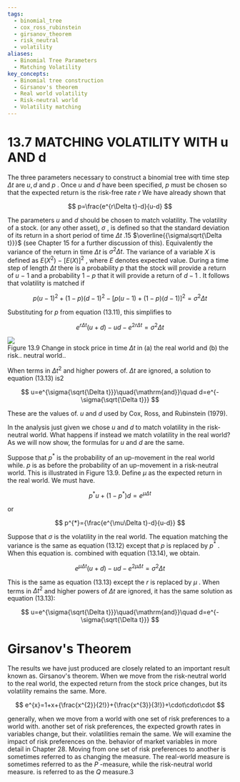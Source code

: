 ```yaml
---
tags:
  - binomial_tree
  - cox_ross_rubinstein
  - girsanov_theorem
  - risk_neutral
  - volatility
aliases:
  - Binomial Tree Parameters
  - Matching Volatility
key_concepts:
  - Binomial tree construction
  - Girsanov's theorem
  - Real world volatility
  - Risk-neutral world
  - Volatility matching
---
```


# 13.7 MATCHING VOLATILITY WITH u AND d  

The three parameters necessary to construct a binomial tree with time step $\Delta t$ are $u,d$ and $p$ . Once $u$ and $d$ have been specified, $p$ must be chosen so that the expected return is the risk-free rate $r$ We have already shown that  

$$
p=\frac{e^{r\Delta t}-d}{u-d}
$$  

The parameters $u$ and $d$ should be chosen to match volatility. The volatility of a stock. (or any other asset), $\sigma$ , is defined so that the standard deviation of its return in a short period of time $\Delta t$ .15 $\overline{{\sigma\sqrt{\Delta t}}}$ (see Chapter 15 for a further discussion of this). Equivalently the variance of the return in time $\Delta t$ is $\sigma^{2}\Delta t.$ The variance of a variable $X$ is defined as $E(X^{2})\:-\:[E(X)]^{2}$ , where $E$ denotes expected value. During a time step of length $\Delta t$ there is a probability $p$ that the stock will provide a return of $u\mathrm{~-~}1$ and a probability $1-p$ that it will provide a return of $d-1$ . It follows that volatility is matched if  

$$
p(u-1)^{2}+(1-p)(d-1)^{2}-[p(u-1)+(1-p)(d-1)]^{2}=\sigma^{2}\Delta t
$$  

Substituting for $p$ from equation (13.11), this simplifies to  

$$
e^{r\Delta t}(u+d)-u d-e^{2r\Delta t}=\sigma^{2}\Delta t
$$  

![](66262210d002192e3d453c2b7f5e0670a25d7fb3f6289ebb055a672f26af8c54.jpg)  
Figure 13.9 Change in stock price in time $\Delta t$ in (a) the real world and (b) the risk.. neutral world..  

When terms in $\Delta t^{2}$ and higher powers of. $\Delta t$ are ignored, a solution to equation (13.13) is2  

$$
u=e^{\sigma{\sqrt{\Delta t}}}\quad{\mathrm{and}}\quad d=e^{-\sigma{\sqrt{\Delta t}}}
$$  

These are the values of. $u$ and $d$ used by Cox, Ross, and Rubinstein (1979).  

In the analysis just given we chose $u$ and $d$ to match volatility in the risk-neutral world. What happens if instead we match volatility in the real world? As we will now show, the formulas for $u$ and $d$ are the same.  

Suppose that $p^{*}$ is the probability of an up-movement in the real world while. $p$ is as before the probability of an up-movement in a risk-neutral world. This is illustrated in Figure 13.9. Define $\mu$ as the expected return in the real world. We must have.  

$$
p^{*}u+(1-p^{*})d=e^{\mu\Delta t}
$$  

or  

$$
p^{*}={\frac{e^{\mu\Delta t}-d}{u-d}}
$$  

Suppose that $\sigma$ is the volatility in the real world. The equation matching the variance is the same as equation (13.12) except that $p$ is replaced by $p^{*}$ . When this equation is. combined with equation (13.14), we obtain.  

$$
e^{\mu\Delta t}(u+d)-u d-e^{2\mu\Delta t}=\sigma^{2}\Delta t
$$  

This is the same as equation (13.13) except the $r$ is replaced by $\mu$ . When terms in $\Delta t^{2}$ and higher powers of $\Delta t$ are ignored, it has the same solution as equation (13.13):  

$$
u=e^{\sigma{\sqrt{\Delta t}}}\quad{\mathrm{and}}\quad d=e^{-\sigma{\sqrt{\Delta t}}}
$$  

# Girsanov's Theorem  

The results we have just produced are closely related to an important result known as. Girsanov's theorem. When we move from the risk-neutral world to the real world, the expected return from the stock price changes, but its volatility remains the same. More.  

$$
e^{x}=1+x+{\frac{x^{2}}{2!}}+{\frac{x^{3}}{3!}}+\cdot\cdot\cdot
$$  

generally, when we move from a world with one set of risk preferences to a world with. another set of risk preferences, the expected growth rates in variables change, but their. volatilities remain the same. We will examine the impact of risk preferences on the. behavior of market variables in more detail in Chapter 28. Moving from one set of risk preferences to another is sometimes referred to as changing the measure. The real-world measure is sometimes referred to as the $P$ -measure, while the risk-neutral world measure. is referred to as the $Q$ measure.3  

